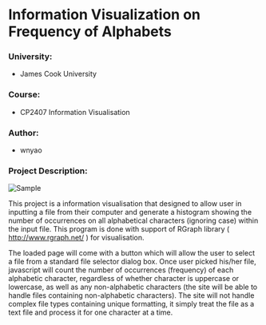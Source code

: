 # Information Visualization on Frequency of Alphabets 
### University:
* James Cook University
### Course:
* CP2407 Information Visualisation
### Author:
* wnyao
### Project Description:
![Sample](https://github.com/wnyao/information_visualization/blob/master/image_readme/sample_image.png)


This project is a information visualisation that designed to allow user in inputting a file from their computer and generate a histogram showing the number of occurrences on all alphabetical characters (ignoring case) within the input file. This program is done with support of RGraph library ( http://www.rgraph.net/ ) for visualisation.

The loaded page will come with a button which will allow the user to select a file from a standard file selector dialog box. Once user picked his/her file, javascript will count the number of occurrences (frequency) of each alphabetic character, regardless of whether character is uppercase or lowercase, as well as any non-alphabetic characters (the site will be able to handle files containing 
non-alphabetic characters). The site will not handle complex file types containing unique formatting, it simply treat the file as a text 
file and process it for one character at a time.
